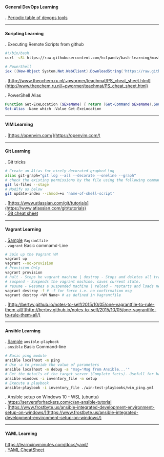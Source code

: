 #### General DevOps Learning
. [Periodic table of devops tools](periodic-table-of-devops-tools-v3.pdf)

-------------------------------------------
#### Scripting Learning
. Executing Remote Scripts from github

```bash
#!/bin/bash
curl -sSL https://raw.githubusercontent.com/hclpandv/bash-learning/master/colors.sh | bash
```
```powershell
# PowerShell
iex ((New-Object System.Net.WebClient).DownloadString('https://raw.githubusercontent.com/hclpandv/devops-cheatsheet/master/demo.ps1'))
```
. [http://www.theochem.ru.nl/~pwormer/teachmat/PS_cheat_sheet.html](http://www.theochem.ru.nl/~pwormer/teachmat/PS_cheat_sheet.html)

. PowerShell Alias

```powershell
Function Get-ExeLocation ($ExeName) { return (Get-Command $ExeName).Source }
Set-Alias -Name which -Value Get-ExeLocation
```
-------------------------------------------
#### VIM Learning  
. [https://openvim.com/](https://openvim.com/)

-------------------------------------------
#### Git Learning
. Git tricks

```bash
# Create an Alias for nicely decorated graphed Log
alias git-graph="git log --all --decorate --oneline --graph"
# check the existing permissions by the file using the following command, permissions like 100644
git ls-files --stage 
# Modify as below
git update-index --chmod=+x 'name-of-shell-script'
```
. [https://www.atlassian.com/git/tutorials](https://www.atlassian.com/git/tutorials)  
. [Git cheat sheet](atlassian-git-cheatsheet.pdf)

-------------------------------------------
#### Vagrant Learning
. [Sample](sample-vagrant-file.md) `Vagrantfile`  
. `vagrant` Basic commamd-Line  

```bash
# Spin up the Vagrant VM
vagrant up
vagrant --no-provision
# Provision Only
vagrant provision
# halt - Stops he vagrant machine | destroy - Stops and deletes all traces of the vagrant machine 
# suspend - Suspends the vagrant machine. saves current state.
# resume - Resumes a suspended machine | reload - restarts and loads new Vagrantfile config
vagrant destroy -f # -f for force i.e. no confirmation msg
vagrant destroy <VM Name> # as defined in Vagrantfile
```  
. [http://bertvv.github.io/notes-to-self/2015/10/05/one-vagrantfile-to-rule-them-all/](http://bertvv.github.io/notes-to-self/2015/10/05/one-vagrantfile-to-rule-them-all/)

-------------------------------------------
#### Ansible Learning
. [Sample](sample-ansible-playbook.md) `ansible-playbook`  
. `ansible` Basic Command-line  

```bash
# Basic ping module
ansible localhost -m ping
# Use -a to provide the value of parameters
ansible localhost -m debug -a "msg='Msg from Ansible...'"
# Get the details of the target server (Complete facts). Usefull for hacks
ansible windows -i inventory_file -m setup
# Execute a playbook
ansible-playbook -i inventory_file ./win-test-playbooks/win_ping.yml
```
. Ansible setup on Windows 10 - WSL (ubuntu)  
. https://serversforhackers.com/c/an-ansible-tutorial   
. [https://www.frostbyte.us/ansible-integrated-development-environment-setup-on-windows/](https://www.frostbyte.us/ansible-integrated-development-environment-setup-on-windows/)

----------------------------------------------
#### YAML Learning
https://learnxinyminutes.com/docs/yaml/  
. [YAML CheatSheet](yaml-cheatsheet.md) 
